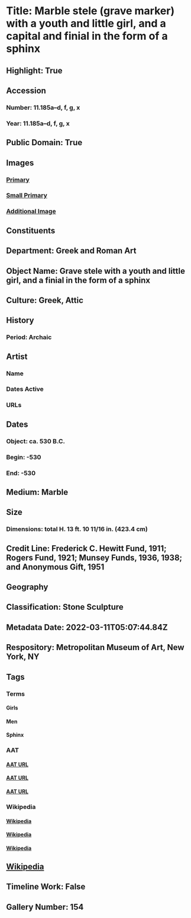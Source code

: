 # Title: Marble stele (grave marker) with a youth and little girl, and a capital and finial in the form of a sphinx
## Highlight: True
## Accession
### Number: 11.185a–d, f, g, x
### Year: 11.185a–d, f, g, x
## Public Domain: True
## Images
### [Primary](https://images.metmuseum.org/CRDImages/gr/original/DP-23253-001.jpg)
### [Small Primary](https://images.metmuseum.org/CRDImages/gr/web-large/DP-23253-001.jpg)
### [Additional Image](https://images.metmuseum.org/CRDImages/gr/original/DP116926.jpg)
## Constituents
## Department: Greek and Roman Art
## Object Name: Grave stele with a youth and little girl, and a finial in the form of a sphinx
## Culture: Greek, Attic
## History
### Period: Archaic
## Artist
### Name
### Dates Active
### URLs
## Dates
### Object: ca. 530 B.C.
### Begin: -530
### End: -530
## Medium: Marble
## Size
### Dimensions: total H. 13 ft. 10 11/16 in. (423.4 cm)
## Credit Line: Frederick C. Hewitt Fund, 1911; Rogers Fund, 1921; Munsey Funds, 1936, 1938; and Anonymous Gift, 1951
## Geography
## Classification: Stone Sculpture
## Metadata Date: 2022-03-11T05:07:44.84Z
## Respository: Metropolitan Museum of Art, New York, NY
## Tags
### Terms
#### Girls
#### Men
#### Sphinx
### AAT
#### [AAT URL](http://vocab.getty.edu/page/aat/300247581)
#### [AAT URL](http://vocab.getty.edu/page/aat/300025928)
#### [AAT URL](http://vocab.getty.edu/page/aat/300375739)
### Wikipedia
#### [Wikipedia]()
#### [Wikipedia]()
#### [Wikipedia]()
## [Wikipedia](https://www.wikidata.org/wiki/Q16708516)
## Timeline Work: False
## Gallery Number: 154